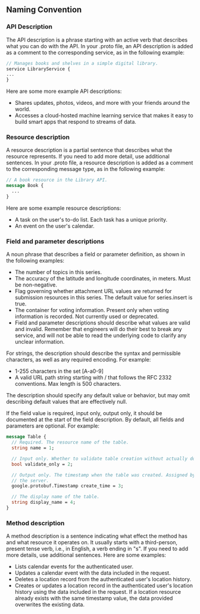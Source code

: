 ## Naming Convention
### API Description
The API description is a phrase starting with an active verb that describes what you can do with the API. In your .proto file, an API description is added as a comment to the corresponding service, as in the following example:
```proto
// Manages books and shelves in a simple digital library.
service LibraryService {
...
}
```

Here are some more example API descriptions:
* Shares updates, photos, videos, and more with your friends around the world.
* Accesses a cloud-hosted machine learning service that makes it easy to build smart apps that respond to streams of data.

### Resource description
A resource description is a partial sentence that describes what the resource represents. If you need to add more detail, use additional sentences. In your .proto file, a resource description is added as a comment to the corresponding message type, as in the following example:
```proto
// A book resource in the Library API.
message Book {
  ...
}
```
Here are some example resource descriptions:
* A task on the user's to-do list. Each task has a unique priority.
* An event on the user's calendar.

### Field and parameter descriptions
A noun phrase that describes a field or parameter definition, as shown in the following examples:

* The number of topics in this series.
* The accuracy of the latitude and longitude coordinates, in meters. Must be non-negative.
* Flag governing whether attachment URL values are returned for submission resources in this series. The default value for series.insert is true.
* The container for voting information. Present only when voting information is recorded.
Not currently used or deprecated.
* Field and parameter descriptions should describe what values are valid and invalid. Remember that engineers will do their best to break any service, and will not be able to read the underlying code to clarify any unclear information.

For strings, the description should describe the syntax and permissible characters, as well as any required encoding. For example:

* 1-255 characters in the set [A-a0-9]
* A valid URL path string starting with / that follows the RFC 2332 conventions. Max length is 500 characters.

The description should specify any default value or behavior, but may omit describing default values that are effectively null.

If the field value is required, input only, output only, it should be documented at the start of the field description. By default, all fields and parameters are optional. For example:
```proto
message Table {
  // Required. The resource name of the table.
  string name = 1;

  // Input only. Whether to validate table creation without actually doing it.
  bool validate_only = 2;

  // Output only. The timestamp when the table was created. Assigned by
  // the server.
  google.protobuf.Timestamp create_time = 3;

  // The display name of the table.
  string display_name = 4;
}
```

### Method description
A method description is a sentence indicating what effect the method has and what resource it operates on. It usually starts with a third-person, present tense verb, i.e., in English, a verb ending in "s". If you need to add more details, use additional sentences. Here are some examples:

* Lists calendar events for the authenticated user.
* Updates a calendar event with the data included in the request.
* Deletes a location record from the authenticated user's location history.
* Creates or updates a location record in the authenticated user's location history using the data included in the request. If a location resource already exists with the same timestamp value, the data provided overwrites the existing data.

